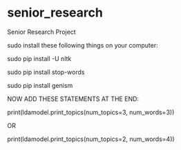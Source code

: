 # senior_research
Senior Research Project


sudo install these following things on your computer:

sudo pip install -U nltk

sudo pip install stop-words

sudo pip install genism

NOW ADD THESE STATEMENTS AT THE END:

print(ldamodel.print_topics(num_topics=3, num_words=3))

OR 

print(ldamodel.print_topics(num_topics=2, num_words=4))
